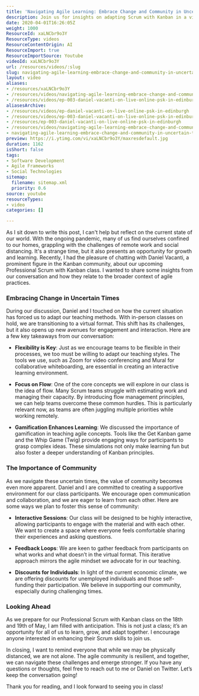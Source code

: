 ```yaml
---
title: 'Navigating Agile Learning: Embrace Change and Community in Uncertain Times'
description: Join us for insights on adapting Scrum with Kanban in a virtual world. Discover flexibility, flow, and community support in uncertain times!
date: 2020-04-01T16:26:05Z
weight: 1000
ResourceId: xaLNCbr9o3Y
ResourceType: videos
ResourceContentOrigin: AI
ResourceImport: true
ResourceImportSource: Youtube
videoId: xaLNCbr9o3Y
url: /resources/videos/:slug
slug: navigating-agile-learning-embrace-change-and-community-in-uncertain-times
layout: video
aliases:
- /resources/xaLNCbr9o3Y
- /resources/videos/navigating-agile-learning-embrace-change-and-community-in-uncertain-times
- /resources/videos/ep-003-daniel-vacanti-on-live-online-psk-in-edinburgh
aliasesArchive:
- /resources/videos/ep-daniel-vacanti-on-live-online-psk-in-edinburgh
- /resources/videos/ep-003-daniel-vacanti-on-live-online-psk-in-edinburgh
- /resources/ep-003-daniel-vacanti-on-live-online-psk-in-edinburgh
- /resources/videos/navigating-agile-learning-embrace-change-and-community-in-uncertain-times
- navigating-agile-learning-embrace-change-and-community-in-uncertain-times
preview: https://i.ytimg.com/vi/xaLNCbr9o3Y/maxresdefault.jpg
duration: 1162
isShort: false
tags:
- Software Development
- Agile Frameworks
- Social Technologies
sitemap:
  filename: sitemap.xml
  priority: 0.6
source: youtube
resourceTypes:
- video
categories: []

---
```

As I sit down to write this post, I can't help but reflect on the current state of our world. With the ongoing pandemic, many of us find ourselves confined to our homes, grappling with the challenges of remote work and social distancing. It's a strange time, but it also presents an opportunity for growth and learning. Recently, I had the pleasure of chatting with Daniel Vacanti, a prominent figure in the Kanban community, about our upcoming Professional Scrum with Kanban class. I wanted to share some insights from our conversation and how they relate to the broader context of agile practices.

### Embracing Change in Uncertain Times

During our discussion, Daniel and I touched on how the current situation has forced us to adapt our teaching methods. With in-person classes on hold, we are transitioning to a virtual format. This shift has its challenges, but it also opens up new avenues for engagement and interaction. Here are a few key takeaways from our conversation:

- **Flexibility is Key**: Just as we encourage teams to be flexible in their processes, we too must be willing to adapt our teaching styles. The tools we use, such as Zoom for video conferencing and Mural for collaborative whiteboarding, are essential in creating an interactive learning environment.

- **Focus on Flow**: One of the core concepts we will explore in our class is the idea of flow. Many Scrum teams struggle with estimating work and managing their capacity. By introducing flow management principles, we can help teams overcome these common hurdles. This is particularly relevant now, as teams are often juggling multiple priorities while working remotely.

- **Gamification Enhances Learning**: We discussed the importance of gamification in teaching agile concepts. Tools like the Get Kanban game and the Whip Game (Twig) provide engaging ways for participants to grasp complex ideas. These simulations not only make learning fun but also foster a deeper understanding of Kanban principles.

### The Importance of Community

As we navigate these uncertain times, the value of community becomes even more apparent. Daniel and I are committed to creating a supportive environment for our class participants. We encourage open communication and collaboration, and we are eager to learn from each other. Here are some ways we plan to foster this sense of community:

- **Interactive Sessions**: Our class will be designed to be highly interactive, allowing participants to engage with the material and with each other. We want to create a space where everyone feels comfortable sharing their experiences and asking questions.

- **Feedback Loops**: We are keen to gather feedback from participants on what works and what doesn’t in the virtual format. This iterative approach mirrors the agile mindset we advocate for in our teaching.

- **Discounts for Individuals**: In light of the current economic climate, we are offering discounts for unemployed individuals and those self-funding their participation. We believe in supporting our community, especially during challenging times.

### Looking Ahead

As we prepare for our Professional Scrum with Kanban class on the 18th and 19th of May, I am filled with anticipation. This is not just a class; it’s an opportunity for all of us to learn, grow, and adapt together. I encourage anyone interested in enhancing their Scrum skills to join us. 

In closing, I want to remind everyone that while we may be physically distanced, we are not alone. The agile community is resilient, and together, we can navigate these challenges and emerge stronger. If you have any questions or thoughts, feel free to reach out to me or Daniel on Twitter. Let’s keep the conversation going!

Thank you for reading, and I look forward to seeing you in class!

